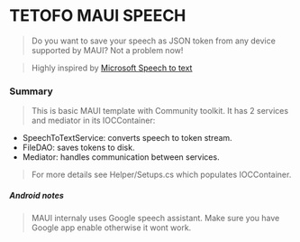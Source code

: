 # TETOFO MAUI SPEECH

> Do you want to save your speech as JSON token from any device supported by MAUI? Not a problem now!

> Highly inspired by [Microsoft Speech to text](https://learn.microsoft.com/en-us/dotnet/communitytoolkit/maui/essentials/speech-to-text?tabs=windows)

### Summary

> This is basic MAUI template with Community toolkit. It has 2 services and mediator in its IOCContainer:

- SpeechToTextService: converts speech to token stream.
- FileDAO: saves tokens to disk.
- Mediator: handles communication between services.

> For more details see Helper/Setups.cs which populates IOCContainer.

##### Android notes

> MAUI internaly uses Google speech assistant. Make sure you have Google app enable otherwise it wont work. 